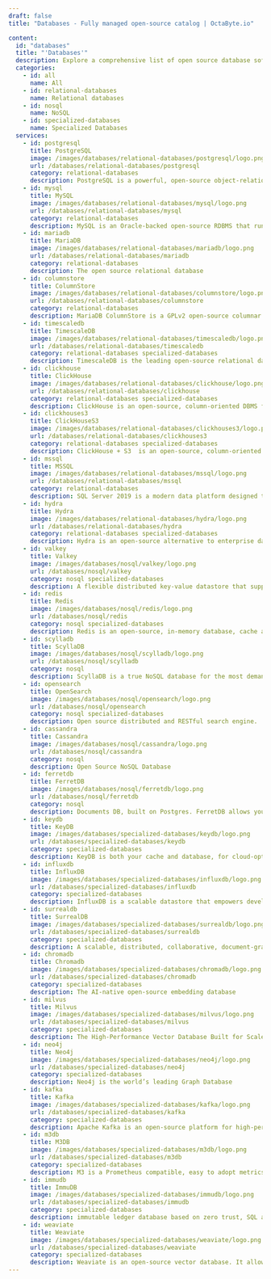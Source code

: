```yaml
---
draft: false
title: "Databases - Fully managed open-source catalog | OctaByte.io"

content:
  id: "databases"
  title: "'Databases'"
  description: Explore a comprehensive list of open source database software solutions. Discover reliable, community-driven database management tools for various applications and use cases. From relational databases to NoSQL options, find the right open source database software to suit your project's requirements.
  categories:
    - id: all
      name: All
    - id: relational-databases
      name: Relational databases
    - id: nosql
      name: NoSQL
    - id: specialized-databases
      name: Specialized Databases
  services:
    - id: postgresql
      title: PostgreSQL
      image: /images/databases/relational-databases/postgresql/logo.png
      url: /databases/relational-databases/postgresql
      category: relational-databases
      description: PostgreSQL is a powerful, open-source object-relational database system, known for reliability, data integrity and performance.
    - id: mysql
      title: MySQL
      image: /images/databases/relational-databases/mysql/logo.png
      url: /databases/relational-databases/mysql
      category: relational-databases
      description: MySQL is an Oracle-backed open-source RDBMS that runs on almost all platforms.
    - id: mariadb
      title: MariaDB
      image: /images/databases/relational-databases/mariadb/logo.png
      url: /databases/relational-databases/mariadb
      category: relational-databases
      description: The open source relational database
    - id: columnstore
      title: ColumnStore
      image: /images/databases/relational-databases/columnstore/logo.png
      url: /databases/relational-databases/columnstore
      category: relational-databases
      description: MariaDB ColumnStore is a GPLv2 open-source columnar database built on MariaDB Server.
    - id: timescaledb
      title: TimescaleDB
      image: /images/databases/relational-databases/timescaledb/logo.png
      url: /databases/relational-databases/timescaledb
      category: relational-databases specialized-databases
      description: TimescaleDB is the leading open-source relational database with support for time-series data.
    - id: clickhouse
      title: ClickHouse
      image: /images/databases/relational-databases/clickhouse/logo.png
      url: /databases/relational-databases/clickhouse
      category: relational-databases specialized-databases
      description: ClickHouse is an open-source, column-oriented DBMS for online analytical processing.
    - id: clickhouses3
      title: ClickHouseS3
      image: /images/databases/relational-databases/clickhouses3/logo.png
      url: /databases/relational-databases/clickhouses3
      category: relational-databases specialized-databases
      description: ClickHouse + S3  is an open-source, column-oriented DBMS for online analytical processing.
    - id: mssql
      title: MSSQL
      image: /images/databases/relational-databases/mssql/logo.png
      url: /databases/relational-databases/mssql
      category: relational-databases
      description: SQL Server 2019 is a modern data platform designed to tackle the challenges of today's data professional.
    - id: hydra
      title: Hydra
      image: /images/databases/relational-databases/hydra/logo.png
      url: /databases/relational-databases/hydra
      category: relational-databases specialized-databases
      description: Hydra is an open-source alternative to enterprise data warehouses and it's simple, fast, and adaptable to your needs.
    - id: valkey
      title: Valkey
      image: /images/databases/nosql/valkey/logo.png
      url: /databases/nosql/valkey
      category: nosql specialized-databases
      description: A flexible distributed key-value datastore that supports both caching and beyond caching workloads.
    - id: redis
      title: Redis
      image: /images/databases/nosql/redis/logo.png
      url: /databases/nosql/redis
      category: nosql specialized-databases
      description: Redis is an open-source, in-memory database, cache and message broker.
    - id: scylladb
      title: ScyllaDB
      image: /images/databases/nosql/scylladb/logo.png
      url: /databases/nosql/scylladb
      category: nosql
      description: ScyllaDB is a true NoSQL database for the most demanding applications.
    - id: opensearch
      title: OpenSearch
      image: /images/databases/nosql/opensearch/logo.png
      url: /databases/nosql/opensearch
      category: nosql specialized-databases
      description: Open source distributed and RESTful search engine.
    - id: cassandra
      title: Cassandra
      image: /images/databases/nosql/cassandra/logo.png
      url: /databases/nosql/cassandra
      category: nosql
      description: Open Source NoSQL Database
    - id: ferretdb
      title: FerretDB
      image: /images/databases/nosql/ferretdb/logo.png
      url: /databases/nosql/ferretdb
      category: nosql
      description: Documents DB, built on Postgres. FerretDB allows you to use MongoDB drivers seamlessly with PostgreSQL as the database backend. Use all tools, drivers, UIs, and the same query language and stay open-source.
    - id: keydb
      title: KeyDB
      image: /images/databases/specialized-databases/keydb/logo.png
      url: /databases/specialized-databases/keydb
      category: specialized-databases
      description: KeyDB is both your cache and database, for cloud-optimized solutions.
    - id: influxdb
      title: InfluxDB
      image: /images/databases/specialized-databases/influxdb/logo.png
      url: /databases/specialized-databases/influxdb
      category: specialized-databases
      description: InfluxDB is a scalable datastore that empowers developers to build IoT, analytics and monitoring software.
    - id: surrealdb
      title: SurrealDB
      image: /images/databases/specialized-databases/surrealdb/logo.png
      url: /databases/specialized-databases/surrealdb
      category: specialized-databases
      description: A scalable, distributed, collaborative, document-graph database, for the realtime web.
    - id: chromadb
      title: Chromadb
      image: /images/databases/specialized-databases/chromadb/logo.png
      url: /databases/specialized-databases/chromadb
      category: specialized-databases
      description: The AI-native open-source embedding database
    - id: milvus
      title: Milvus
      image: /images/databases/specialized-databases/milvus/logo.png
      url: /databases/specialized-databases/milvus
      category: specialized-databases
      description: The High-Performance Vector Database Built for Scale
    - id: neo4j
      title: Neo4j
      image: /images/databases/specialized-databases/neo4j/logo.png
      url: /databases/specialized-databases/neo4j
      category: specialized-databases
      description: Neo4j is the world’s leading Graph Database
    - id: kafka
      title: Kafka
      image: /images/databases/specialized-databases/kafka/logo.png
      url: /databases/specialized-databases/kafka
      category: specialized-databases
      description: Apache Kafka is an open-source platform for high-performance data pipelines, streaming analytics, data integration and mission-critical applications.
    - id: m3db
      title: M3DB
      image: /images/databases/specialized-databases/m3db/logo.png
      url: /databases/specialized-databases/m3db
      category: specialized-databases
      description: M3 is a Prometheus compatible, easy to adopt metrics engine
    - id: immudb
      title: ImmuDB
      image: /images/databases/specialized-databases/immudb/logo.png
      url: /databases/specialized-databases/immudb
      category: specialized-databases
      description: immutable ledger database based on zero trust, SQL and Key-Value, tamperproof, data change history
    - id: weaviate
      title: Weaviate
      image: /images/databases/specialized-databases/weaviate/logo.png
      url: /databases/specialized-databases/weaviate
      category: specialized-databases
      description: Weaviate is an open-source vector database. It allows you to store data objects and vector embeddings from your favorite ML models, and scale seamlessly into billions of data objects.
---
```

